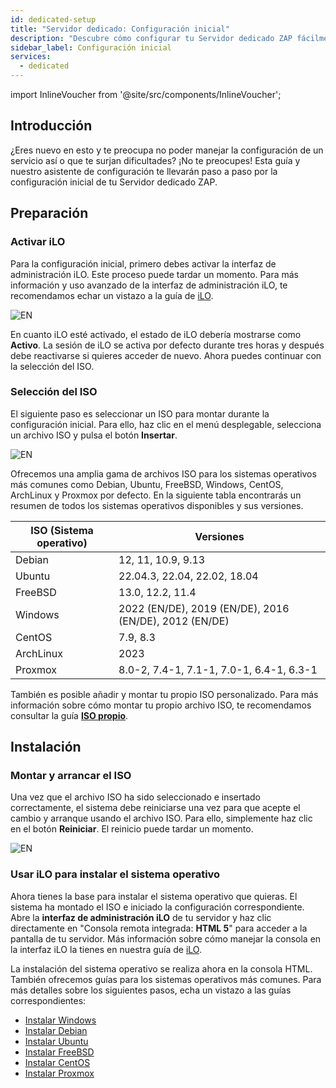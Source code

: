 ```yaml
---
id: dedicated-setup
title: "Servidor dedicado: Configuración inicial"
description: "Descubre cómo configurar tu Servidor dedicado ZAP fácilmente y accede a una variedad de sistemas operativos → Aprende más ahora"
sidebar_label: Configuración inicial
services:
  - dedicated
---
```


import InlineVoucher from '@site/src/components/InlineVoucher';

## Introducción
¿Eres nuevo en esto y te preocupa no poder manejar la configuración de un servicio así o que te surjan dificultades? ¡No te preocupes! Esta guía y nuestro asistente de configuración te llevarán paso a paso por la configuración inicial de tu Servidor dedicado ZAP.

<InlineVoucher />

## Preparación

### Activar iLO
Para la configuración inicial, primero debes activar la interfaz de administración iLO. Este proceso puede tardar un momento. Para más información y uso avanzado de la interfaz de administración iLO, te recomendamos echar un vistazo a la guía de [iLO](dedicated-ilo.md).

![EN](https://screensaver01.zap-hosting.com/index.php/s/xmAFAt4CXTt7b7c/preview)

En cuanto iLO esté activado, el estado de iLO debería mostrarse como **Activo**. La sesión de iLO se activa por defecto durante tres horas y después debe reactivarse si quieres acceder de nuevo. Ahora puedes continuar con la selección del ISO.

### Selección del ISO

El siguiente paso es seleccionar un ISO para montar durante la configuración inicial. Para ello, haz clic en el menú desplegable, selecciona un archivo ISO y pulsa el botón **Insertar**.

![EN](https://screensaver01.zap-hosting.com/index.php/s/SfMfrWHpjAGeMgo/preview)

Ofrecemos una amplia gama de archivos ISO para los sistemas operativos más comunes como Debian, Ubuntu, FreeBSD, Windows, CentOS, ArchLinux y Proxmox por defecto. En la siguiente tabla encontrarás un resumen de todos los sistemas operativos disponibles y sus versiones.

| ISO (Sistema operativo) | Versiones                                              |
| ----------------------- | ------------------------------------------------------ |
| Debian                  | 12, 11, 10.9, 9.13                                     |
| Ubuntu                  | 22.04.3, 22.04, 22.02, 18.04                           |
| FreeBSD                 | 13.0, 12.2, 11.4                                       |
| Windows                 | 2022 (EN/DE), 2019 (EN/DE), 2016 (EN/DE), 2012 (EN/DE) |
| CentOS                  | 7.9, 8.3                                               |
| ArchLinux               | 2023                                                   |
| Proxmox                 | 8.0-2, 7.4-1, 7.1-1, 7.0-1, 6.4-1, 6.3-1               |

También es posible añadir y montar tu propio ISO personalizado. Para más información sobre cómo montar tu propio archivo ISO, te recomendamos consultar la guía **[ISO propio](dedicated-iso.md)**.

## Instalación

### Montar y arrancar el ISO

Una vez que el archivo ISO ha sido seleccionado e insertado correctamente, el sistema debe reiniciarse una vez para que acepte el cambio y arranque usando el archivo ISO. Para ello, simplemente haz clic en el botón **Reiniciar**. El reinicio puede tardar un momento.

![EN](https://screensaver01.zap-hosting.com/index.php/s/zPQagx6yD5nCM7L/preview)

### Usar iLO para instalar el sistema operativo

Ahora tienes la base para instalar el sistema operativo que quieras. El sistema ha montado el ISO e iniciado la configuración correspondiente. Abre la **interfaz de administración iLO** de tu servidor y haz clic directamente en "Consola remota integrada: **HTML 5**" para acceder a la pantalla de tu servidor. Más información sobre cómo manejar la consola en la interfaz iLO la tienes en nuestra guía de [iLO](dedicated-ilo.md).

La instalación del sistema operativo se realiza ahora en la consola HTML. También ofrecemos guías para los sistemas operativos más comunes. Para más detalles sobre los siguientes pasos, echa un vistazo a las guías correspondientes:

- [Instalar Windows](dedicated-windows.md)
- [Instalar Debian](dedicated-linux-debian.md)
- [Instalar Ubuntu](dedicated-linux-ubuntu.md)
- [Instalar FreeBSD](dedicated-freebsd.md)
- [Instalar CentOS](dedicated-centos.md)
- [Instalar Proxmox](dedicated-proxmox.md)

<InlineVoucher />